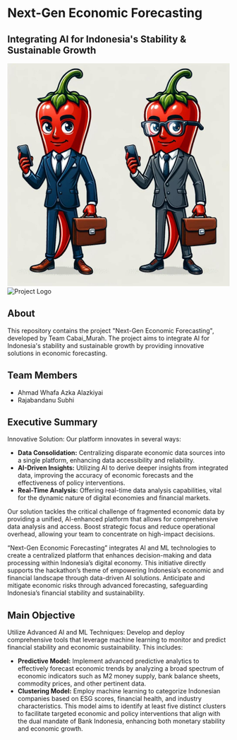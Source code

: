 # Next-Gen Economic Forecasting

## Integrating AI for Indonesia's Stability & Sustainable Growth

![Project Logo](https://github.com/rajabandanu/Hackathon-Bank-Indonesia-2024/blob/main/Cabai%20Team.jpg)
<img src="https://path_to_your_image.com/logo.png](https://github.com/rajabandanu/Hackathon-Bank-Indonesia-2024/blob/main/Cabai%20Team.jpg" alt="Project Logo" width="300" height="300">

## About
This repository contains the project "Next-Gen Economic Forecasting", developed by Team Cabai_Murah. The project aims to integrate AI for Indonesia's stability and sustainable growth by providing innovative solutions in economic forecasting.

## Team Members
- Ahmad Whafa Azka Alazkiyai
- Rajabandanu Subhi

## Executive Summary
Innovative Solution: Our platform innovates in several ways:
- **Data Consolidation:** Centralizing disparate economic data sources into a single platform, enhancing data accessibility and reliability.
- **AI-Driven Insights:** Utilizing AI to derive deeper insights from integrated data, improving the accuracy of economic forecasts and the effectiveness of policy interventions.
- **Real-Time Analysis:** Offering real-time data analysis capabilities, vital for the dynamic nature of digital economies and financial markets.

Our solution tackles the critical challenge of fragmented economic data by providing a unified, AI-enhanced platform that allows for comprehensive data analysis and access. Boost strategic focus and reduce operational overhead, allowing your team to concentrate on high-impact decisions.

“Next-Gen Economic Forecasting” integrates AI and ML technologies to create a centralized platform that enhances decision-making and data processing within Indonesia’s digital economy. This initiative directly supports the hackathon’s theme of empowering Indonesia’s economic and financial landscape through data-driven AI solutions. Anticipate and mitigate economic risks through advanced forecasting, safeguarding Indonesia’s financial stability and sustainability.

## Main Objective
Utilize Advanced AI and ML Techniques: Develop and deploy comprehensive tools that leverage machine learning to monitor and predict financial stability and economic sustainability. This includes:
- **Predictive Model:** Implement advanced predictive analytics to effectively forecast economic trends by analyzing a broad spectrum of economic indicators such as M2 money supply, bank balance sheets, commodity prices, and other pertinent data.
- **Clustering Model:** Employ machine learning to categorize Indonesian companies based on ESG scores, financial health, and industry characteristics. This model aims to identify at least five distinct clusters to facilitate targeted economic and policy interventions that align with the dual mandate of Bank Indonesia, enhancing both monetary stability and economic growth.
